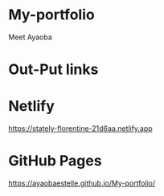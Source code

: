 # My-portfolio 
Meet Ayaoba

# Out-Put links

# Netlify
https://stately-florentine-21d6aa.netlify.app

# GitHub Pages
 https://ayaobaestelle.github.io/My-portfolio/

